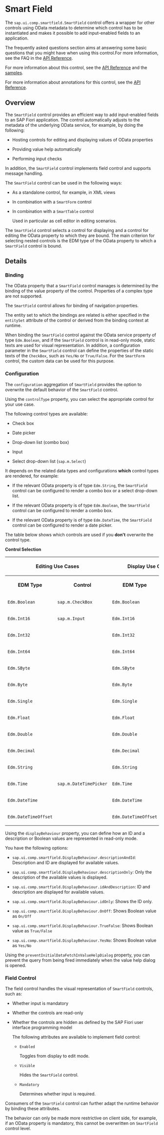 <!-- loio4864403f08c64ca08a2b0ee1fa9cb5e2 -->

# Smart Field

The `sap.ui.comp.smartfield.SmartField` control offers a wrapper for other controls using OData metadata to determine which control has to be instantiated and makes it possible to add input-enabled fields to an application.

The frequently asked questions section aims at answering some basic questions that you might have when using this control.For more information, see the FAQ in the [API Reference](https://ui5.sap.com/#/api/sap.ui.comp.smartfield.SmartField%23faq).

For more information about this control, see the [API Reference](https://ui5.sap.com/#/api/sap.ui.comp.smartfield.SmartField) and the [samples](https://ui5.sap.com/#/entity/sap.ui.comp.smartfield.SmartField). 

For more information about annotations for this control, see the [API Reference](https://ui5.sap.com/#/api/sap.ui.comp.smartfield.SmartField/annotations/Summary).



## Overview

The `SmartField` control provides an efficient way to add input-enabled fields to an SAP Fiori application. The control automatically adjusts to the metadata of the underlying OData service, for example, by doing the following:

-   Hosting controls for editing and displaying values of OData properties

-   Providing value help automatically

-   Performing input checks


In addition, the `SmartField` control implements field control and supports message handling.

The `SmartField` control can be used in the following ways:

-   As a standalone control, for example, in XML views

-   In combination with a `SmartForm` control

-   In combination with a `SmartTable` control

    Used in particular as cell editor in editing scenarios.


The `SmartField` control selects a control for displaying and a control for editing the OData property to which they are bound. The main criterion for selecting nested controls is the EDM type of the OData property to which a `SmartField` control is bound.



## Details



### Binding

The OData property that a `SmartField` control manages is determined by the binding of the value property of the control. Properties of a complex type are not supported.

The `SmartField` control allows for binding of navigation properties.

The entity set to which the bindings are related is either specified in the `entitySet` attribute of the control or derived from the binding context at runtime.

When binding the `SmartField` control against the OData service property of type `Edm.Boolean`, and if the `SmartField` control is in read-only mode, static texts are used for visual representation. In addition, a configuration parameter in the `SmartField` control can define the properties of the static texts of the `CheckBox`, such as `Yes/No` or `True/False`. For the `SmartForm` control, the custom data can be used for this purpose.



### Configuration

The `configuration` aggregation of `SmartField` provides the option to overwrite the default behavior of the `SmartField` control.

Using the `controlType` property, you can select the appropriate control for your use case.

The following control types are available:

-   Check box

-   Date picker

-   Drop-down list \(combo box\)

-   Input

-   Select drop-down list \(`sap.m.Select`\)


It depends on the related data types and configurations **which** control types are rendered, for example:

-   If the relevant OData property is of type `Edm.String`, the `SmartField` control can be configured to render a combo box or a select drop-down list.

-   If the relevant OData property is of type `Edm.Boolean`, the `SmartField` control can be configured to render a combo box.

-   If the relevant OData property is of type `Edm.DateTime`, the `SmartField` control can be configured to render a date picker.


The table below shows which controls are used if you **don't** overwrite the control type.

**Control Selection**


<table>
<tr>
<th valign="top" colspan="2">

Editing Use Cases

</th>
<th valign="top" colspan="2">

Display Use Cases

</th>
</tr>
<tr>
<th valign="top">

EDM Type

</th>
<th valign="top">

Control

</th>
<th valign="top">

EDM Type

</th>
<th valign="top">

Control

</th>
</tr>
<tr>
<td valign="top">

`Edm.Boolean` 

</td>
<td valign="top">

`sap.m.CheckBox` 

</td>
<td valign="top">

`Edm.Boolean` 

</td>
<td valign="top" rowspan="14">

`sap.m.Text`

</td>
</tr>
<tr>
<td valign="top">

`Edm.Int16` 

</td>
<td valign="top" rowspan="10">

`sap.m.Input` 

</td>
<td valign="top">

`Edm.Int16` 

</td>
</tr>
<tr>
<td valign="top">

`Edm.Int32` 

</td>
<td valign="top">

`Edm.Int32` 

</td>
</tr>
<tr>
<td valign="top">

`Edm.Int64` 

</td>
<td valign="top">

`Edm.Int64` 

</td>
</tr>
<tr>
<td valign="top">

`Edm.SByte` 

</td>
<td valign="top">

`Edm.SByte` 

</td>
</tr>
<tr>
<td valign="top">

`Edm.Byte` 

</td>
<td valign="top">

`Edm.Byte` 

</td>
</tr>
<tr>
<td valign="top">

`Edm.Single` 

</td>
<td valign="top">

`Edm.Single` 

</td>
</tr>
<tr>
<td valign="top">

`Edm.Float` 

</td>
<td valign="top">

`Edm.Float` 

</td>
</tr>
<tr>
<td valign="top">

`Edm.Double` 

</td>
<td valign="top">

`Edm.Double` 

</td>
</tr>
<tr>
<td valign="top">

`Edm.Decimal` 

</td>
<td valign="top">

`Edm.Decimal` 

</td>
</tr>
<tr>
<td valign="top">

`Edm.String` 

</td>
<td valign="top">

`Edm.String` 

</td>
</tr>
<tr>
<td valign="top">

`Edm.Time` 

</td>
<td valign="top" rowspan="3">

`sap.m.DateTimePicker`

</td>
<td valign="top">

`Edm.Time` 

</td>
</tr>
<tr>
<td valign="top">

`Edm.DateTime` 

</td>
<td valign="top">

`Edm.DateTime` 

</td>
</tr>
<tr>
<td valign="top">

`Edm.DateTimeOffset` 

</td>
<td valign="top">

`Edm.DateTimeOffset` 

</td>
</tr>
</table>

Using the `displayBehaviour` property, you can define how an ID and a description or Boolean values are represented in read-only mode.

You have the following options:

-   `sap.ui.comp.smartfield.DisplayBehaviour.descriptionAndId`: Description and ID are displayed for available values.

-   `sap.ui.comp.smartfield.DisplayBehaviour.descriptionOnly`: Only the description of the available values is displayed.

-   `sap.ui.comp.smartfield.DisplayBehaviour.idAndDescription`: ID and description are displayed for available values.

-   `sap.ui.comp.smartfield.DisplayBehaviour.idOnly`: Shows the ID only.

-   `sap.ui.comp.smartfield.DisplayBehaviour.OnOff`: Shows Boolean value as `On/Off`

-   `sap.ui.comp.smartfield.DisplayBehaviour.TrueFalse`: Shows Boolean value as `True/False`

-   `sap.ui.comp.smartfield.DisplayBehaviour.YesNo`: Shows Boolean value as `Yes/No`


Using the `preventInitialDataFetchInValueHelpDialog` property, you can prevent the query from being fired immediately when the value help dialog is opened.



### Field Control

The field control handles the visual representation of `SmartField` controls, such as:

-   Whether input is mandatory

-   Whether the controls are read-only

-   Whether the controls are hidden as defined by the SAP Fiori user interface programming model

    The following attributes are available to implement field control:

    -   `Enabled`

        Toggles from display to edit mode.

    -   `Visible`

        Hides the `SmartField` control.

    -   `Mandatory`

        Determines whether input is required.



Consumers of the `SmartField` control can further adapt the runtime behavior by binding these attributes.

The behavior can only be made more restrictive on client side, for example, if an OData property is mandatory, this cannot be overwritten on `SmartField` control level.

